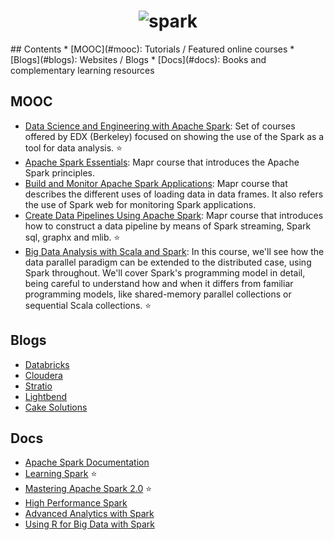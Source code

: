<h1 align="center">
	<img src="http://spark.apache.org/images/spark-logo-trademark.png" alt="spark" style=\"width: 200px \"align=\"center\"/>
	<br>
</h1>
## Contents
* [MOOC](#mooc): Tutorials / Featured online courses
* [Blogs](#blogs): Websites / Blogs
* [Docs](#docs): Books and complementary learning resources

## MOOC
- [Data Science and Engineering with Apache Spark](https://www.edx.org/xseries/data-science-engineering-apacher-sparktm): Set of courses offered by EDX (Berkeley) focused on showing the use of the Spark as a tool for data analysis. :star:
- [Apache Spark Essentials](http://learn.mapr.com/dev-360-apache-spark-essentials): Mapr course that introduces the Apache Spark principles.
- [Build and Monitor Apache Spark Applications](http://learn.mapr.com/dev-361-build-and-monitor-apache-spark-applications): Mapr course that describes the different uses of loading data in data frames. It also refers the use of Spark web for monitoring Spark applications.
- [Create Data Pipelines Using Apache Spark](http://learn.mapr.com/dev-362-create-data-pipelines-using-apache-spark): Mapr course that introduces how to construct a data pipeline by means of Spark streaming, Spark sql, graphx and mlib. :star:
- [Big Data Analysis with Scala and Spark](https://www.coursera.org/learn/big-data-analysys): In this course, we'll see how the data parallel paradigm can be extended to the distributed case, using Spark throughout. We'll cover Spark's programming model in detail, being careful to understand how and when it differs from familiar programming models, like shared-memory parallel collections or sequential Scala collections. :star:

## Blogs
- [Databricks](https://databricks.com/blog)
- [Cloudera](http://blog.cloudera.com/blog/category/spark/)
- [Stratio](http://blog.stratio.com/tag/spark/)
- [Lightbend](https://www.lightbend.com/blog/spark)
- [Cake Solutions](http://www.cakesolutions.net/teamblogs/topic/spark)

## Docs
- [Apache Spark Documentation](http://spark.apache.org/documentation.html)
- [Learning Spark](http://shop.oreilly.com/product/0636920028512.do) :star:
- [Mastering Apache Spark 2.0](https://www.gitbook.com/book/jaceklaskowski/mastering-apache-spark/details) :star:
- [High Performance Spark](http://shop.oreilly.com/product/0636920046967.do)
- [Advanced Analytics with Spark](http://shop.oreilly.com/product/0636920035091.do)
- [Using R for Big Data with Spark](http://shop.oreilly.com/product/0636920056621.do)

